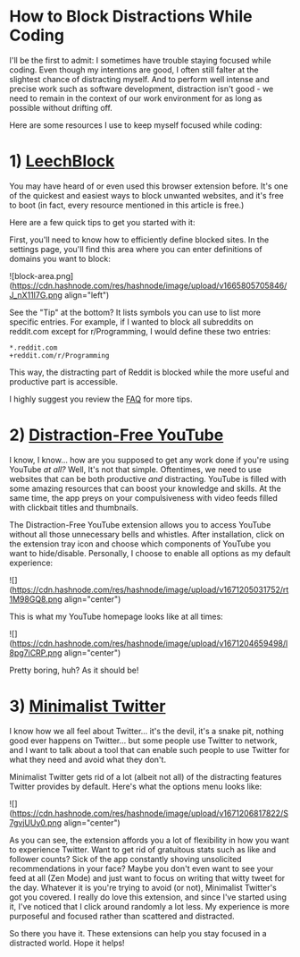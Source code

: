 # How to Block Distractions While Coding

I'll be the first to admit: I sometimes have trouble staying focused while coding. Even though my intentions are good, I often still falter at the slightest chance of distracting myself. And to perform well intense and precise work such as software development, distraction isn't good - we need to remain in the context of our work environment for as long as possible without drifting off.

Here are some resources I use to keep myself focused while coding:

# 1) [LeechBlock](https://chrome.google.com/webstore/detail/leechblock-ng/blaaajhemilngeeffpbfkdjjoefldkok?hl=en-US)

You may have heard of or even used this browser extension before. It's one of the quickest and easiest ways to block unwanted websites, and it's free to boot (in fact, every resource mentioned in this article is free.)

Here are a few quick tips to get you started with it:

First, you'll need to know how to efficiently define blocked sites. In the settings page, you'll find this area where you can enter definitions of domains you want to block:

![block-area.png](https://cdn.hashnode.com/res/hashnode/image/upload/v1665805705846/J_nX11I7G.png align="left")

See the "Tip" at the bottom? It lists symbols you can use to list more specific entries. For example, if I wanted to block all subreddits on reddit.com except for r/Programming, I would define these two entries:

```plaintext
*.reddit.com
+reddit.com/r/Programming
```

This way, the distracting part of Reddit is blocked while the more useful and productive part is accessible.

I highly suggest you review the [FAQ](https://www.proginosko.com/leechblock/faq/) for more tips.

# 2) [Distraction-Free YouTube](https://chrome.google.com/webstore/detail/df-tube-distraction-free/mjdepdfccjgcndkmemponafgioodelna?hl=en)

I know, I know... how are you supposed to get any work done if you're using YouTube *at all?* Well, It's not that simple. Oftentimes, we need to use websites that can be both productive *and* distracting. YouTube is filled with some amazing resources that can boost your knowledge and skills. At the same time, the app preys on your compulsiveness with video feeds filled with clickbait titles and thumbnails.

The Distraction-Free YouTube extension allows you to access YouTube without all those unnecessary bells and whistles. After installation, click on the extension tray icon and choose which components of YouTube you want to hide/disable. Personally, I choose to enable all options as my default experience:

![](https://cdn.hashnode.com/res/hashnode/image/upload/v1671205031752/rt1M98GQ8.png align="center")

This is what my YouTube homepage looks like at all times:

![](https://cdn.hashnode.com/res/hashnode/image/upload/v1671204659498/l8pg7iCRP.png align="center")

Pretty boring, huh? As it should be!

# 3) [Minimalist Twitter](https://chrome.google.com/webstore/detail/minimal-theme-for-twitter/pobhoodpcipjmedfenaigbeloiidbflp?hl=en)

I know how we all feel about Twitter... it's the devil, it's a snake pit, nothing good ever happens on Twitter... but some people use Twitter to network, and I want to talk about a tool that can enable such people to use Twitter for what they need and avoid what they don't.

Minimalist Twitter gets rid of a lot (albeit not all) of the distracting features Twitter provides by default. Here's what the options menu looks like:

![](https://cdn.hashnode.com/res/hashnode/image/upload/v1671206817822/S7gvjUUy0.png align="center")

As you can see, the extension affords you a lot of flexibility in how you want to experience Twitter. Want to get rid of gratuitous stats such as like and follower counts? Sick of the app constantly shoving unsolicited recommendations in your face? Maybe you don't even want to see your feed at all (Zen Mode) and just want to focus on writing that witty tweet for the day. Whatever it is you're trying to avoid (or not), Minimalist Twitter's got you covered. I really do love this extension, and since I've started using it, I've noticed that I click around randomly a lot less. My experience is more purposeful and focused rather than scattered and distracted.

So there you have it. These extensions can help you stay focused in a distracted world. Hope it helps!